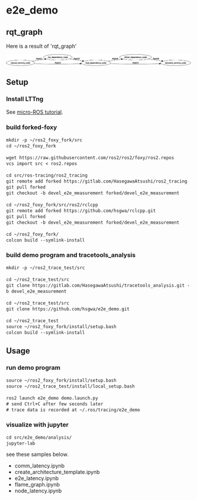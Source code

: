 # e2e_demo

## rqt_graph
Here is a result of 'rqt_graph'

![graph](rosgraph.png)
## Setup

### Install LTTng

See [micro-ROS tutorial](https://micro-ros.github.io/docs/tutorials/advanced/tracing/).

### build forked-foxy

```
mkdir -p ~/ros2_foxy_fork/src
cd ~/ros2_foxy_fork

wget https://raw.githubusercontent.com/ros2/ros2/foxy/ros2.repos
vcs import src < ros2.repos

cd src/ros-tracing/ros2_tracing
git remote add forked https://gitlab.com/HasegawaAtsushi/ros2_tracing
git pull forked
git checkout -b devel_e2e_measurement forked/devel_e2e_measurement

cd ~/ros2_foxy_fork/src/ros2/rclcpp
git remote add forked https://github.com/hsgwa/rclcpp.git
git pull forked
git checkout -b devel_e2e_measurement forked/devel_e2e_measurement

cd ~/ros2_foxy_fork/
colcon build --symlink-install
```


### build demo program and tracetools_analysis

```
mkdir -p ~/ros2_trace_test/src

cd ~/ros2_trace_test/src
git clone https://gitlab.com/HasegawaAtsushi/tracetools_analysis.git -b devel_e2e_measurement

cd ~/ros2_trace_test/src
git clone https://github.com/hsgwa/e2e_demo.git

cd ~/ros2_trace_test
source ~/ros2_foxy_fork/install/setup.bash
colcon build --symlink-install
```

## Usage

### run demo program
```
source ~/ros2_foxy_fork/install/setup.bash
source ~/ros2_trace_test/install/local_setup.bash

ros2 launch e2e_demo demo.launch.py
# send Ctrl+C after few seconds later
# trace data is recorded at ~/.ros/tracing/e2e_demo
```

### visualize with jupyter
```
cd src/e2e_demo/analysis/
jupyter-lab
```

see these samples below.

- comm_latency.ipynb
- create_architecture_template.ipynb
- e2e_latency.ipynb
- flame_graph.ipynb
- node_latency.ipynb
